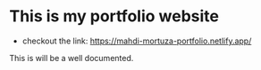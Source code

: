 # This is my portfolio website

- checkout the link: https://mahdi-mortuza-portfolio.netlify.app/

This is will be a well documented.
